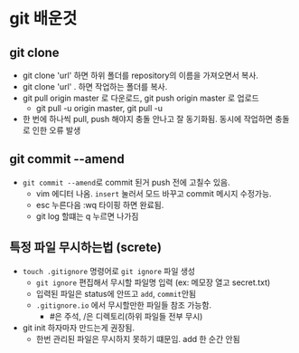 # git 배운것
## git clone 
- git clone 'url' 하면 하위 폴더를 repository의 이름을 가져오면서 복사.
- git clone 'url' . 하면 작업하는 폴더를 복사.
- git pull origin master 로 다운로드, git push origin master 로 업로드
  - git pull -u origin master, git pull -u
- 한 번에 하나씩 pull, push 해야지 충돌 안나고 잘 동기화됨. 동시에 작업하면 충돌로 인한 오류 발생

## git commit --amend
- `git commit --amend`로 commit 된거 push 전에 고칠수 있음.
  - vim 에디터 나옴. `insert` 눌러서 모드 바꾸고 commit 메시지 수정가능.
  - esc 누른다음 :wq 타이핑 하면 완료됨.
  - git log 할떄는 q 누르면 나가짐

## 특정 파일 무시하는법 (screte)
- `touch .gitignore` 명령어로 `git ignore` 파일 생성
  - `git ignore` 편집해서 무시할 파일명 입력 (ex: 메모장 열고 secret.txt)
  - 입력된 파일은 status에 안뜨고 `add`, `commit`안됨
  - `.gitignore.io` 에서 무시할만한 파일들 참조 가능함.
    - #은 주석, /은 디렉토리(하위 파일들 전부 무시)
- git init 하자마자 만드는게 권장됨.
   - 한번 관리된 파일은 무시하지 못하기 떄문임. add 한 순간 안됨